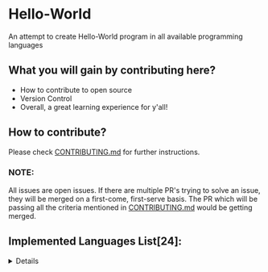# Hello-World
An attempt to create Hello-World program in all available programming languages

## What you will gain by contributing here?

- How to contribute to open source
- Version Control
- Overall, a great learning experience for y'all!

## How to contribute?

Please check [CONTRIBUTING.md](./CONTRIBUTING.md) for further instructions.

### NOTE:

All issues are open issues. If there are multiple PR's trying to solve an issue, they will be merged on a first-come, first-serve basis. The PR which will be passing all the criteria mentioned in [CONTRIBUTING.md](./CONTRIBUTING.md) would be getting merged.

## Implemented Languages List[24]:
<details>
- [Assembly](https://github.com/rustiever/Hello-World/blob/main/hello_world.asm)
- [Bash](https://github.com/rustiever/Hello-World/blob/main/hello_world.sh)
- [Brainfuck](https://gist.github.com/roachhd/dce54bec8ba55fb17d3a)
- [C#](https://github.com/rustiever/Hello-World/blob/main/hello_world.cs)
- [C++](https://github.com/rustiever/Hello-World/blob/main/hello_world.cpp)
- [C](https://github.com/rustiever/Hello-World/blob/main/hello_world.c)
- [Clojure](https://github.com/rustiever/Hello-World/blob/main/hello_world.clj)
- [Dart](https://github.com/rustiever/Hello-World/blob/main/hello_world.dart)
- [Fortran](https://github.com/rustiever/Hello-World/blob/main/hello_world.f)
- [Go](https://github.com/rustiever/Hello-World/blob/main/hello_world.go)
- [J#](https://github.com/rustiever/Hello-World/blob/main/hello_world.jsl)
- [JavaScript](https://github.com/rustiever/Hello-World/blob/main/hello_world.js)
- [Java](https://github.com/rustiever/Hello-World/blob/main/hello_world.java)
- [Julia](https://github.com/rustiever/Hello-World/blob/main/hello_world.jl)
- [Kotlin](https://github.com/rustiever/Hello-World/blob/main/hello_world.kt)
- [PHP](https://github.com/rustiever/Hello-World/blob/main/hello_world.php)
- [Perl](https://github.com/rustiever/Hello-World/blob/main/hello_world.pl)
- [Python](https://github.com/rustiever/Hello-World/blob/main/hello_world.py)
- [R](https://github.com/rustiever/Hello-World/blob/main/hello_world.R) 
- [Rust](https://github.com/rustiever/Hello-World/blob/main/hello_world.rs)
- [Swift](https://github.com/rustiever/Hello-World/blob/main/hello_world.swift)
- [Typescript](https://github.com/rustiever/Hello-World/blob/main/hello_world.ts)
- [V](https://github.com/vlang/v/blob/master/doc/docs.md)
</details>
